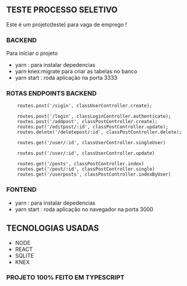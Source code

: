 ## TESTE PROCESSO SELETIVO

Este é um projeto(teste) para vaga de emprego ! 


### BACKEND

Para iniciar o projeto

- yarn : para instalar depedencias 
- yarn knex:migrate para criar as tabelas no banco 
- yarn start  : roda aplicação na porta 3333

### ROTAS ENDPOINTS BACKEND

```
    routes.post('/sigin', classUserController.create);

    routes.post('/login', classLoginController.authenticate);
    routes.post('/addpost', classPostController.create);
    routes.put('/editpost/:id', classPostController.update);
    routes.delete('/deletepost/:id', classPostController.delete);

    routes.get('/user/:id', classUserController.singleUser)

    routes.put('/user/:id', classUserController.update)

    routes.get('/posts', classPostController.index)
    routes.get('/post/:id', classPostController.single)
    routes.get('/userposts', classPostController.indexByUser)

 ```   

### FONTEND

- yarn : para instalar depedencias 
- yarn start : roda aplicação no navegador na porta 3000




## TECNOLOGIAS USADAS

- NODE 
- REACT
- SQLITE
- KNEX 

### PROJETO 100% FEITO EM TYPESCRIPT

